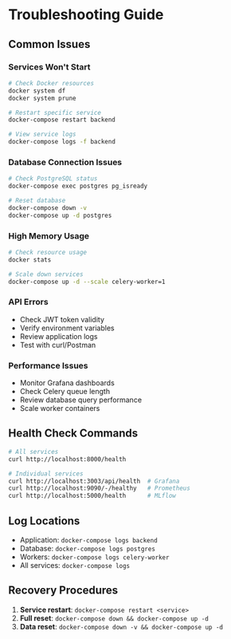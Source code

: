 # Troubleshooting Guide

## Common Issues

### Services Won't Start
```bash
# Check Docker resources
docker system df
docker system prune

# Restart specific service
docker-compose restart backend

# View service logs
docker-compose logs -f backend
```

### Database Connection Issues
```bash
# Check PostgreSQL status
docker-compose exec postgres pg_isready

# Reset database
docker-compose down -v
docker-compose up -d postgres
```

### High Memory Usage
```bash
# Check resource usage
docker stats

# Scale down services
docker-compose up -d --scale celery-worker=1
```

### API Errors
- Check JWT token validity
- Verify environment variables
- Review application logs
- Test with curl/Postman

### Performance Issues
- Monitor Grafana dashboards
- Check Celery queue length
- Review database query performance
- Scale worker containers

## Health Check Commands
```bash
# All services
curl http://localhost:8000/health

# Individual services
curl http://localhost:3003/api/health  # Grafana
curl http://localhost:9090/-/healthy   # Prometheus
curl http://localhost:5000/health      # MLflow
```

## Log Locations
- Application: `docker-compose logs backend`
- Database: `docker-compose logs postgres`
- Workers: `docker-compose logs celery-worker`
- All services: `docker-compose logs`

## Recovery Procedures
1. **Service restart**: `docker-compose restart <service>`
2. **Full reset**: `docker-compose down && docker-compose up -d`
3. **Data reset**: `docker-compose down -v && docker-compose up -d`